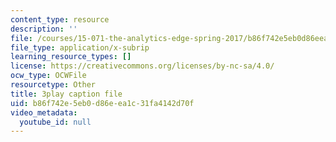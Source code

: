 ```yaml
---
content_type: resource
description: ''
file: /courses/15-071-the-analytics-edge-spring-2017/b86f742e5eb0d86eea1c31fa4142d70f_L315IjxyUM.srt
file_type: application/x-subrip
learning_resource_types: []
license: https://creativecommons.org/licenses/by-nc-sa/4.0/
ocw_type: OCWFile
resourcetype: Other
title: 3play caption file
uid: b86f742e-5eb0-d86e-ea1c-31fa4142d70f
video_metadata:
  youtube_id: null
---
```

